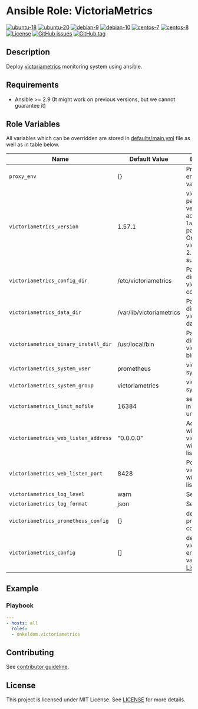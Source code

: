 # Ansible Role: VictoriaMetrics

[![ubuntu-18](https://img.shields.io/badge/ubuntu-18.x-orange?style=flat&logo=ubuntu)](https://ubuntu.com/)
[![ubuntu-20](https://img.shields.io/badge/ubuntu-20.x-orange?style=flat&logo=ubuntu)](https://ubuntu.com/)
[![debian-9](https://img.shields.io/badge/debian-9.x-orange?style=flat&logo=debian)](https://www.debian.org/)
[![debian-10](https://img.shields.io/badge/debian-10.x-orange?style=flat&logo=debian)](https://www.debian.org/)
[![centos-7](https://img.shields.io/badge/centos-7.x-orange?style=flat&logo=centos)](https://www.centos.org/)
[![centos-8](https://img.shields.io/badge/centos-8.x-orange?style=flat&logo=centos)](https://www.centos.org/)
[![License](https://img.shields.io/badge/license-MIT%20License-brightgreen.svg?style=flat)](https://opensource.org/licenses/MIT)
[![GitHub issues](https://img.shields.io/github/issues/OnkelDom/ansible-role-victoriametrics?style=flat)](https://github.com/OnkelDom/ansible-role-victoriametrics/issues)
[![GitHub tag](https://img.shields.io/github/tag/OnkelDom/ansible-role-victoriametrics.svg?style=flat)](https://github.com/OnkelDom/ansible-role-victoriametrics/tags)

## Description

Deploy [victoriametrics](https://github.com/victoriametrics/victoriametrics) monitoring system using ansible.

## Requirements

- Ansible >= 2.9 (It might work on previous versions, but we cannot guarantee it)

## Role Variables

All variables which can be overridden are stored in [defaults/main.yml](defaults/main.yml) file as well as in table below.

| Name           | Default Value | Description                        |
| -------------- | ------------- | -----------------------------------|
| `proxy_env` | {} | Proxy environment variables |
| `victoriametrics_version` | 1.57.1 | victoriametrics package version. Also accepts `latest` as parameter. Only victoriametrics 2.x is supported |
| `victoriametrics_config_dir` | /etc/victoriametrics | Path to directory with victoriametrics configuration |
| `victoriametrics_data_dir` | /var/lib/victoriametrics | Path to directory with victoriametrics database |
| `victoriametrics_binary_install_dir` | /usr/local/bin | Path to directory with victoriametrics binaries |
| `victoriametrics_system_user` | prometheus | victoriametrics system user |
| `victoriametrics_system_group` | victoriametrics | victoriametrics system group |
| `victoriametrics_limit_nofile` | 16384 | set nofile limit in systemd unit |
| `victoriametrics_web_listen_address` | "0.0.0.0" | Address on which victoriametrics will be listening |
| `victoriametrics_web_listen_port` | 8428 | Port on which victoriametrics will be listening |
| `victoriametrics_log_level` | warn | Set loglevel |
| `victoriametrics_log_format` | json | Set logformat |
| `victoriametrics_prometheus_config` | {} | define prometheus config |
| `victoriametrics_config` | [] | define victoriametrics environment variables - [List Flags](https://github.com/VictoriaMetrics/VictoriaMetrics/blob/master/docs/Single-server-VictoriaMetrics.md#list-of-command-line-flags) |

## Example

### Playbook

```yaml
---
- hosts: all
  roles:
  - onkeldom.victoriametrics
```

## Contributing

See [contributor guideline](CONTRIBUTING.md).

## License

This project is licensed under MIT License. See [LICENSE](/LICENSE) for more details.
